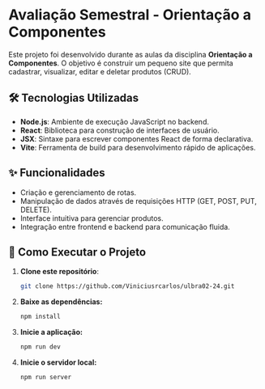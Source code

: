 # Avaliação Semestral - Orientação a Componentes

Este projeto foi desenvolvido durante as aulas da disciplina **Orientação a Componentes**. O objetivo é construir um pequeno site que permita cadastrar, visualizar, editar e deletar produtos (CRUD).

## 🛠️ Tecnologias Utilizadas

- **Node.js**: Ambiente de execução JavaScript no backend.
- **React**: Biblioteca para construção de interfaces de usuário.
- **JSX**: Sintaxe para escrever componentes React de forma declarativa.
- **Vite**: Ferramenta de build para desenvolvimento rápido de aplicações.

## ✨ Funcionalidades

- Criação e gerenciamento de rotas.
- Manipulação de dados através de requisições HTTP (GET, POST, PUT, DELETE).
- Interface intuitiva para gerenciar produtos.
- Integração entre frontend e backend para comunicação fluida.

## 🚀 Como Executar o Projeto

1. **Clone este repositório**:
   ```bash
   git clone https://github.com/Viniciusrcarlos/ulbra02-24.git

2. **Baixe as dependências:**
   ```bash
   npm install

3. **Inicie a aplicação:**
   ```bash
   npm run dev

4. **Inicie o servidor local:**
   ```bash
   npm run server
